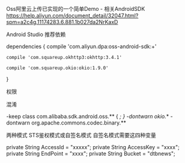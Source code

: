 Oss阿里云上传已实现的一个简单Demo - 
相关AndroidSDK https://help.aliyun.com/document_detail/32047.html?spm=a2c4g.11174283.6.881.1b027da2NrKaxD

Android Studio 推荐依赖 

dependencies {
    compile 'com.aliyun.dpa:oss-android-sdk:+'
    
    compile 'com.squareup.okhttp3:okhttp:3.4.1'
    
    compile 'com.squareup.okio:okio:1.9.0'
}

权限 

<uses-permission android:name="android.permission.INTERNET" />
<uses-permission android:name="android.permission.ACCESS_NETWORK_STATE" />
<uses-permission android:name="android.permission.ACCESS_WIFI_STATE" />
<uses-permission android:name="android.permission.WRITE_EXTERNAL_STORAGE" />
<uses-permission android:name="android.permission.MOUNT_UNMOUNT_FILESYSTEMS" />

混淆

-keep class com.alibaba.sdk.android.oss.** { *; }
-dontwarn okio.**
-dontwarn org.apache.commons.codec.binary.**

两种模式 STS鉴权模式或自签名模式
自签名模式需要这四种变量

private String AccessId = "xxxxx";
private String AccessKey = "xxxx";
private String EndPoint = "xxxx";
private String Bucket = "dtbnews";

